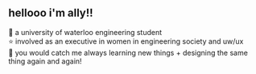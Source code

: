 ## hellooo i'm ally!! 
🍥 a university of waterloo engineering student<br/>
⭐ involved as an executive in women in engineering society and uw/ux<br/>
🌱 you would catch me always learning new things + designing the same thing again and again!<br/>
